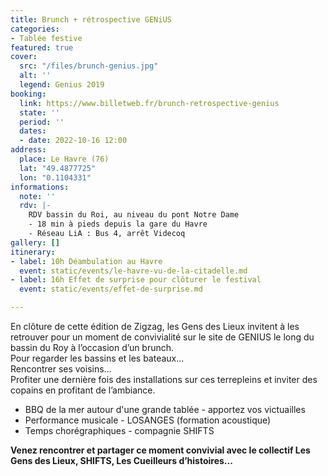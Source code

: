```yaml
---
title: Brunch + rétrospective GENiUS
categories:
- Tablée festive
featured: true
cover:
  src: "/files/brunch-genius.jpg"
  alt: ''
  legend: Genius 2019
booking:
  link: https://www.billetweb.fr/brunch-retrospective-genius
  state: ''
  period: ''
  dates:
  - date: 2022-10-16 12:00
address:
  place: Le Havre (76)
  lat: "49.4877725"
  lon: "0.1104331"
informations:
  note: ''
  rdv: |-
    RDV bassin du Roi, au niveau du pont Notre Dame
    - 18 min à pieds depuis la gare du Havre
    - Réseau LiA : Bus 4, arrêt Videcoq
gallery: []
itinerary:
- label: 10h Déambulation au Havre
  event: static/events/le-havre-vu-de-la-citadelle.md
- label: 16h Effet de surprise pour clôturer le festival
  event: static/events/effet-de-surprise.md

---
```

En clôture de cette édition de Zigzag, les Gens des Lieux invitent à les retrouver pour un moment de convivialité sur le site de GENIUS le long du bassin du Roy à l’occasion d’un brunch.  
Pour regarder les bassins et les bateaux…  
Rencontrer ses voisins…  
Profiter une dernière fois des installations sur ces terrepleins et inviter des copains en profitant de l’ambiance.

* BBQ de la mer autour d'une grande tablée - apportez vos victuailles
* Performance musicale - LOSANGES (formation acoustique)
* Temps chorégraphiques - compagnie SHIFTS

**Venez rencontrer et partager ce moment convivial avec le collectif Les Gens des Lieux, SHIFTS, Les Cueilleurs d’histoires...**